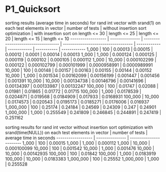# P1_Quicksort

sorting results (average time in seconds) for rand int vector with srand(1) on each test
elements in vector | number of tests | without insertion sort optimization | with insertion sort on length <= 30 | length <= 25 | length <= 20 | length <= 15 | length <= 10 
------------------ | --------------- | ----------------------------------- | ----------------------------------- | ------------ | ------------ |  ----------- | ------------ 
1_000              | 100             | 0.00013                             | 0.00015                             | 0.00012      | 0.0001       | 0.00014      | 0.00013
1_000              | 1_000           | 0.000124                            | 0.000125                            | 0.000119     | 0.000102     | 0.000105     | 0.000112
1_000              | 10_000          | 0.000102299                         | 0.000122                            | 0.000102799  | 0.000101999  | 0.0000958991 | 0.0000989991
10_000             | 100             | 0.00148                             | 0.00157                             | 0.00163      | 0.00155      | 0.00144      | 0.00152
10_000             | 1_000           | 0.001534                            | 0.00162099                          | 0.00156199   | 0.001447     | 0.001456     | 0.001391
10_000             | 10_000          | 0.00134738                          | 0.00146796                          | 0.00141696   | 0.00134397   | 0.00133987   | 0.00132247
100_000            | 100             | 0.01747                             | 0.02088                             | 0.01981      | 0.01865      | 0.01772      | 0.01715
100_000            | 1_000           | 0.0178539                           | 0.0204871                           | 0.019568     | 0.0184909    | 0.017933     | 0.0168931
100_000            | 10_000          | 0.0174573                           | 0.020543                            | 0.0195173    | 0.0185271    | 0.0176006    | 0.016937
1_000_000          | 100             | 0.25174                             | 0.24184                             | 0.24569      | 0.24309      | 0.247        | 0.24901
1_000_000          | 1_000           | 0.255549                            | 0.241809                            | 0.246845     | 0.244891     | 0.247419     | 0.251162




sorting results for rand int vector without insertion sort optimization with srand(time(NULL)) on each test
elements in vector | number of tests | average time in seconds
------------------ | --------------- | -----------------------
1_000              | 100             | 0.00015
1_000              | 1_000           | 0.000112
1_000              | 10_000          | 0.000100099
10_000             | 100             | 0.001542
10_000             | 1_000           | 0.001476
10_000             | 10_000          | 0.00142935
100_000            | 100             | 0.01842
100_000            | 1_000           | 0.0183919
100_000            | 10_000          | 0.0183383
1_000_000          | 100             | 0.25552
1_000_000          | 1_000           | 0.255528
